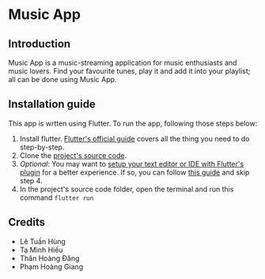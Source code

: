 # Music App

## Introduction

Music App is a music-streaming application for music enthusiasts and music lovers. Find your favourite tunes, play it and add it into your playlist; all can be done using Music App.

## Installation guide

This app is wrtten using Flutter. To run the app, following those steps below:

1. Install flutter. [Flutter's official guide](https://docs.flutter.dev/get-started/install) covers all the thing you need to do step-by-step.
2. Clone the [project's source code](https://github.com/MinhHieu2804/music_app).
3. _Optional_: You may want to [setup your text editor or IDE with Flutter's plugin](https://docs.flutter.dev/get-started/editor) for a better experience. If so, you can follow [this guide](https://docs.flutter.dev/get-started/test-drive) and skip step 4.
4. In the project's source code folder, open the terminal and run this command `flutter run`

## Credits

- Lê Tuấn Hùng
- Tạ Minh Hiếu
- Thân Hoàng Đăng
- Phạm Hoàng Giang
